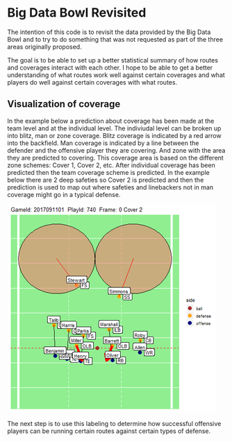 # Big Data Bowl Revisited

The intention of this code is to revisit the data provided by the Big
Data Bowl and to try to do something that was not requested as part of
the three areas originally proposed. 

The goal is to be able to set up a better statistical summary of how routes and coverages interact with each other. I hope to be able to get a better understanding of what routes work well against certain coverages and what players do well against certain coverages with what routes. 

## Visualization of coverage

In the example below a prediction about coverage has been made at the team level and at the individual level. The indiviudal level can be broken up into blitz, man or zone coverage. Blitz coverage is indicated by a red arrow into the backfield. Man coverage is indicated by a line between the defender and the offensive player they are covering. And zone with the area they are predicted to covering. This coverage area is based on the different zone schemes: Cover 1, Cover 2, etc. After individual coverage has been predicted then the team coverage scheme is predicted. In the example below there are 2 deep safeties so Cover 2 is predicted and then the prediction is used to map out where safeties and linebackers not in man coverage might go in a typical defense.

![](example_coverage.gif)

The next step is to use this labeling to determine how successful offensive players can be running certain routes against certain types of defense.